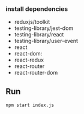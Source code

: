 ### install dependencies

-  reduxjs/toolkit
-   testing-library/jest-dom
-   testing-library/react
-   testing-library/user-event
-   react
-   react-dom: 
-   react-redux
-   react-router
-   react-router-dom


## Run 

```
npm start index.js

```
